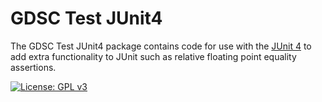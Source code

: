 GDSC Test JUnit4
================

The GDSC Test JUnit4 package contains code for use with the 
[JUnit 4](https://junit.org/junit4/) to add extra
functionality to JUnit such as relative floating point equality
assertions.

[![License: GPL v3](https://img.shields.io/badge/License-GPL%20v3-blue.svg)](https://www.gnu.org/licenses/gpl-3.0)

